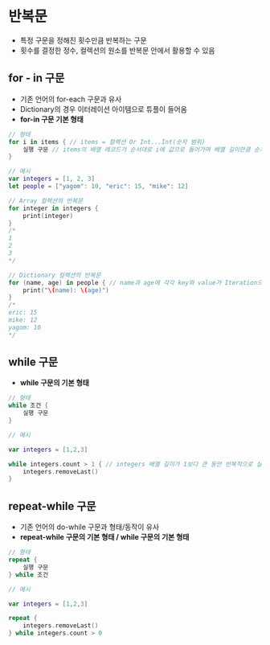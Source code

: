 # 반복문

- 특정 구문을 정해진 횟수만큼 반복하는 구문
- 횟수를 결정한 정수, 컬렉션의 원소를 반복문 안에서 활용할 수 있음

## for - in 구문

- 기존 언어의 for-each 구문과 유사
- Dictionary의 경우 이터레이션 아이템으로 튜플이 들어옴
- **for-in 구문 기본 형태**

```swift
// 형태
for i in items { // items = 컬렉션 Or Int...Int(숫자 범위)
    실행 구문 // items의 배열 레코드가 순서대로 i에 값으로 들어가며 배열 길이만큼 순차적으로 반복
}

// 예시
var integers = [1, 2, 3]
let people = ["yagom": 10, "eric": 15, "mike": 12]

// Array 컬렉션의 반복문
for integer in integers {
    print(integer)
} 
/*
1
2
3
*/

// Dictionary 컬렉션의 반복문
for (name, age) in people { // name과 age에 각각 key와 value가 Iteration으로 들어감
    print("\(name): \(age)")
} 
/*
eric: 15
mike: 12
yagom: 10
*/
```

## while 구문

- **while 구문의 기본 형태**

```swift
// 형태
while 조건 {
    실행 구문
}

// 예시

var integers = [1,2,3]

while integers.count > 1 { // integers 배열 길이가 1보다 큰 동안 반복적으로 실행
    integers.removeLast()
}
```

## **repeat-while 구문**

- 기존 언어의 do-while 구문과 형태/동작이 유사
- **repeat-while 구문의 기본 형태 / while 구문의 기본 형태**

```swift
// 형태
repeat {
    실행 구문
} while 조건

// 예시

var integers = [1,2,3]

repeat {
    integers.removeLast()
} while integers.count > 0
```
